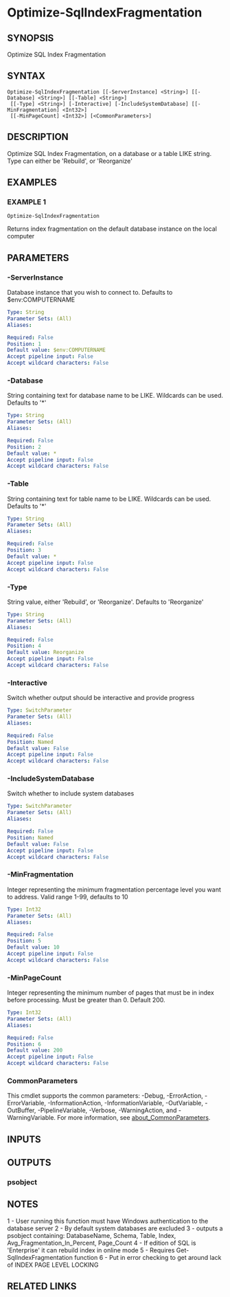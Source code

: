 ﻿---
external help file: PoshFunctions-help.xml
Module Name: poshfunctions
online version: http://code.google.com/apis/chart/infographics/docs/qr_codes.html
schema: 2.0.0
---

# Optimize-SqlIndexFragmentation

## SYNOPSIS
Optimize SQL Index Fragmentation

## SYNTAX

```
Optimize-SqlIndexFragmentation [[-ServerInstance] <String>] [[-Database] <String>] [[-Table] <String>]
 [[-Type] <String>] [-Interactive] [-IncludeSystemDatabase] [[-MinFragmentation] <Int32>]
 [[-MinPageCount] <Int32>] [<CommonParameters>]
```

## DESCRIPTION
Optimize SQL Index Fragmentation, on a database or a table LIKE string.
Type can either be 'Rebuild', or 'Reorganize'

## EXAMPLES

### EXAMPLE 1
```
Optimize-SqlIndexFragmentation
```

Returns index fragmentation on the default database instance on the local computer

## PARAMETERS

### -ServerInstance
Database instance that you wish to connect to.
Defaults to $env:COMPUTERNAME

```yaml
Type: String
Parameter Sets: (All)
Aliases:

Required: False
Position: 1
Default value: $env:COMPUTERNAME
Accept pipeline input: False
Accept wildcard characters: False
```

### -Database
String containing text for database name to be LIKE.
Wildcards can be used.
Defaults to '*'

```yaml
Type: String
Parameter Sets: (All)
Aliases:

Required: False
Position: 2
Default value: *
Accept pipeline input: False
Accept wildcard characters: False
```

### -Table
String containing text for table name to be LIKE.
Wildcards can be used.
Defaults to '*'

```yaml
Type: String
Parameter Sets: (All)
Aliases:

Required: False
Position: 3
Default value: *
Accept pipeline input: False
Accept wildcard characters: False
```

### -Type
String value, either 'Rebuild', or 'Reorganize'.
Defaults to 'Reorganize'

```yaml
Type: String
Parameter Sets: (All)
Aliases:

Required: False
Position: 4
Default value: Reorganize
Accept pipeline input: False
Accept wildcard characters: False
```

### -Interactive
Switch whether output should be interactive and provide progress

```yaml
Type: SwitchParameter
Parameter Sets: (All)
Aliases:

Required: False
Position: Named
Default value: False
Accept pipeline input: False
Accept wildcard characters: False
```

### -IncludeSystemDatabase
Switch whether to include system databases

```yaml
Type: SwitchParameter
Parameter Sets: (All)
Aliases:

Required: False
Position: Named
Default value: False
Accept pipeline input: False
Accept wildcard characters: False
```

### -MinFragmentation
Integer representing the minimum fragmentation percentage level you want to address.
Valid range 1-99, defaults to 10

```yaml
Type: Int32
Parameter Sets: (All)
Aliases:

Required: False
Position: 5
Default value: 10
Accept pipeline input: False
Accept wildcard characters: False
```

### -MinPageCount
Integer representing the minimum number of pages that must be in index before processing.
Must be greater than 0.
Default 200.

```yaml
Type: Int32
Parameter Sets: (All)
Aliases:

Required: False
Position: 6
Default value: 200
Accept pipeline input: False
Accept wildcard characters: False
```

### CommonParameters
This cmdlet supports the common parameters: -Debug, -ErrorAction, -ErrorVariable, -InformationAction, -InformationVariable, -OutVariable, -OutBuffer, -PipelineVariable, -Verbose, -WarningAction, and -WarningVariable. For more information, see [about_CommonParameters](http://go.microsoft.com/fwlink/?LinkID=113216).

## INPUTS

## OUTPUTS

### psobject
## NOTES
1 - User running this function must have Windows authentication to the database server
2 - By default system databases are excluded
3 - outputs a psobject containing:
    DatabaseName, Schema, Table, Index, Avg_Fragmentation_In_Percent, Page_Count
4 - If edition of SQL is 'Enterprise' it can rebuild index in online mode
5 - Requires Get-SqlIndexFragmentation function
6 - Put in error checking to get around lack of INDEX PAGE LEVEL LOCKING

## RELATED LINKS

